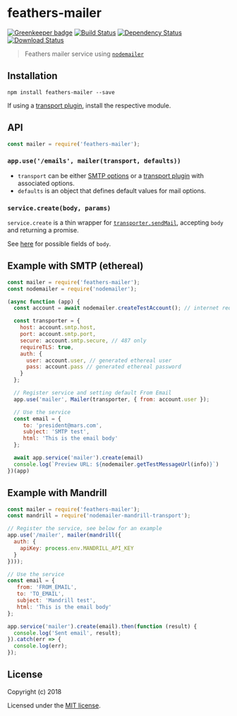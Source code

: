 # feathers-mailer

[![Greenkeeper badge](https://badges.greenkeeper.io/feathersjs-ecosystem/feathers-mailer.svg)](https://greenkeeper.io/)
[![Build Status](https://travis-ci.org/feathersjs-ecosystem/feathers-mailer.png?branch=master)](https://travis-ci.org/feathersjs-ecosystem/feathers-mailer)
[![Dependency Status](https://img.shields.io/david/feathersjs-ecosystem/feathers-mailer.svg?style=flat-square)](https://david-dm.org/feathersjs-ecosystem/feathers-mailer)
[![Download Status](https://img.shields.io/npm/dm/feathers-mailer.svg?style=flat-square)](https://www.npmjs.com/package/feathers-mailer)

> Feathers mailer service using [`nodemailer`](https://github.com/nodemailer/nodemailer)

## Installation

```shell
npm install feathers-mailer --save
```

If using a [transport plugin](https://nodemailer.com/transports/), install the respective module.


## API

```js
const mailer = require('feathers-mailer');
```

### `app.use('/emails', mailer(transport, defaults))`

- `transport` can be either [SMTP options](https://nodemailer.com/smtp/#general-options) or a [transport plugin](https://nodemailer.com/transports/) with associated options.
- `defaults` is an object that defines default values for mail options.

### `service.create(body, params)`

`service.create` is a thin wrapper for [`transporter.sendMail`](https://nodemailer.com/usage/#sending-mail), accepting `body` and returning a promise.

See [here](https://nodemailer.com/message/#commmon-fields) for possible fields of `body`.

## Example with SMTP (ethereal)

```js
const mailer = require('feathers-mailer');
const nodemailer = require('nodemailer');

(async function (app) {
  const account = await nodemailer.createTestAccount(); // internet required

  const transporter = {
    host: account.smtp.host,
    port: account.smtp.port,
    secure: account.smtp.secure, // 487 only
    requireTLS: true,
    auth: {
      user: account.user, // generated ethereal user
      pass: account.pass // generated ethereal password
    }
  };

  // Register service and setting default From Email
  app.use('mailer', Mailer(transporter, { from: account.user });

  // Use the service
  const email = {
     to: 'president@mars.com',
     subject: 'SMTP test',
     html: 'This is the email body'
  };

  await app.service('mailer').create(email)
  console.log(`Preview URL: ${nodemailer.getTestMessageUrl(info)}`)
})(app)
```

## Example with Mandrill

```js
const mailer = require('feathers-mailer');
const mandrill = require('nodemailer-mandrill-transport');

// Register the service, see below for an example
app.use('/mailer', mailer(mandrill({
  auth: {
    apiKey: process.env.MANDRILL_API_KEY
  }
})));

// Use the service
const email = {
   from: 'FROM_EMAIL',
   to: 'TO_EMAIL',
   subject: 'Mandrill test',
   html: 'This is the email body'
};

app.service('mailer').create(email).then(function (result) {
  console.log('Sent email', result);
}).catch(err => {
  console.log(err);
});
```

## License

Copyright (c) 2018

Licensed under the [MIT license](LICENSE).
